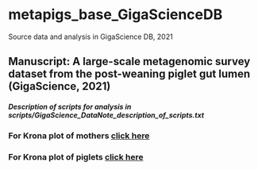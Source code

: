 # metapigs_base_GigaScienceDB
Source data and analysis in GigaScience DB, 2021

## Manuscript: A large-scale metagenomic survey dataset from the post-weaning piglet gut lumen (GigaScience, 2021)
##### Description of scripts for analysis in scripts/GigaScience_DataNote_description_of_scripts.txt
### For Krona plot of mothers [click here](https://htmlpreview.github.io/?https://github.com/GaioTransposon/metapigs_base/blob/master/out/moms_krona.html)
### For Krona plot of piglets [click here](https://htmlpreview.github.io/?https://github.com/GaioTransposon/metapigs_base/blob/master/out/piggies_krona.html)
